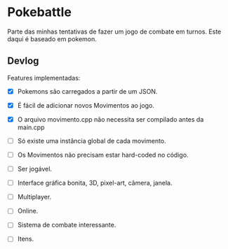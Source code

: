 # Pokebattle

Parte das minhas tentativas de fazer um jogo de combate em turnos. Este daqui é baseado em pokemon.

## Devlog

Features implementadas:
 - [x] Pokemons são carregados a partir de um JSON.
 - [x] É fácil de adicionar novos Movimentos ao jogo.
 - [x] O arquivo movimento.cpp não necessita ser compilado antes da main.cpp
 - [ ] Só existe uma instância global de cada movimento.
 - [ ] Os Movimentos não precisam estar hard-coded no código.
 - [ ] Ser jogável.
 - [ ] Interface gráfica bonita, 3D, pixel-art, câmera, janela.
 - [ ] Multiplayer.
 - [ ] Online.
 - [ ] Sistema de combate interessante.
 - [ ] Itens.

